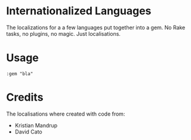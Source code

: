# Internationalized Languages
The localizations for a a few languages put together into a gem. No Rake tasks, no plugins, no magic. Just localisations. 

# Usage

    :gem "bla"

# Credits
The localisations where created with code from:
* Kristian Mandrup
* David Cato
